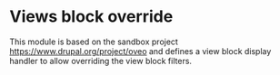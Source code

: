 # Views block override
 
This module is based on the sandbox project https://www.drupal.org/project/oveo and defines a view block display handler
to allow overriding the view block filters.
